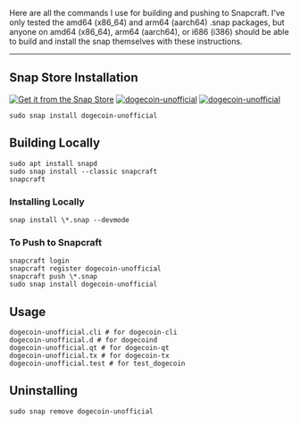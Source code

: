 Here are all the commands I use for building and pushing to Snapcraft. I've only tested the amd64 (x86_64) and arm64 (aarch64) .snap packages, but anyone on amd64 (x86_64), arm64 (aarch64), or i686 (i386) should be able to build and install the snap themselves with these instructions.

---

## Snap Store Installation
[![Get it from the Snap Store](https://snapcraft.io/static/images/badges/en/snap-store-black.svg)](https://snapcraft.io/dogecoin-unofficial)
[![dogecoin-unofficial](https://snapcraft.io/dogecoin-unofficial/badge.svg)](https://snapcraft.io/dogecoin-unofficial) [![dogecoin-unofficial](https://snapcraft.io/dogecoin-unofficial/trending.svg?name=0)](https://snapcraft.io/dogecoin-unofficial)
```
sudo snap install dogecoin-unofficial
```

## Building Locally
```
sudo apt install snapd
sudo snap install --classic snapcraft
snapcraft
```

### Installing Locally
```
snap install \*.snap --devmode
```

### To Push to Snapcraft
```
snapcraft login
snapcraft register dogecoin-unofficial
snapcraft push \*.snap
sudo snap install dogecoin-unofficial
```

## Usage
```
dogecoin-unofficial.cli # for dogecoin-cli
dogecoin-unofficial.d # for dogecoind
dogecoin-unofficial.qt # for dogecoin-qt
dogecoin-unofficial.tx # for dogecoin-tx
dogecoin-unofficial.test # for test_dogecoin
```

## Uninstalling
```
sudo snap remove dogecoin-unofficial
```

